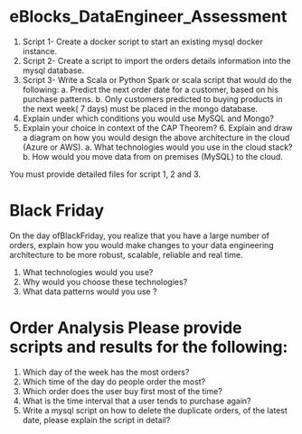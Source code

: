# eBlocks_DataEngineer_Assessment

1. Script 1- Create a docker script to start an existing mysql docker instance.
2. Script 2- Create a script to import the orders details information into the mysql database.
3. Script 3- Write a Scala or Python Spark or scala script that would do the following: a. Predict the next order date for a customer, based on his purchase patterns. b. Only customers predicted to buying products in the next week( 7 days) must be placed in the mongo database.
4. Explain under which conditions you would use MySQL and Mongo?
5. Explain your choice in context of the CAP Theorem? 6. Explain and draw a diagram on how you would design the above architecture in the cloud (Azure or AWS).
  a. What technologies would you use in the cloud stack?
  b. How would you move data from on premises (MySQL) to the cloud.

You must provide detailed files for script 1, 2 and 3.

# Black Friday 
On the day ofBlackFriday, you realize that you have a large number of orders, explain how you would make changes to your data engineering architecture to be more robust, scalable, reliable and real time.
1. What technologies would you use?
2. Why would you choose these technologies?
3. What data patterns would you use ?
  
# Order Analysis Please provide scripts and results for the following: 
1. Which day of the week has the most orders?
2. Which time of the day do people order the most?
3. Which order does the user buy first most of the time?
4. What is the time interval that a user tends to purchase again?
5. Write a mysql script on how to delete the duplicate orders, of the latest date, please explain the script in detail?
